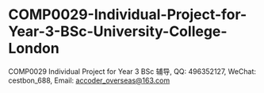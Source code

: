 # COMP0029-Individual-Project-for-Year-3-BSc-University-College-London
COMP0029 Individual Project for Year 3 BSc 辅导, QQ: 496352127, WeChat: cestbon_688, Email: accoder_overseas@163.com
